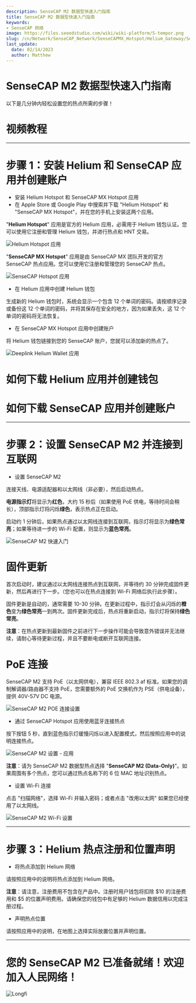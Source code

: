 ```yaml
---
description: SenseCAP M2 数据型快速入门指南
title: SenseCAP M2 数据型快速入门指南
keywords:
- SenseCAP 网络
image: https://files.seeedstudio.com/wiki/wiki-platform/S-tempor.png
slug: /cn/Network/SenseCAP_Network/SenseCAPMX_Hotspot/Helium_Gateway/SenseCAP_M2_Data_Only/Quick_Start
last_update:
  date: 02/14/2023
  author: Matthew
---
```


SenseCAP M2 数据型快速入门指南
=================================

以下是几分钟内轻松设置您的热点所需的步骤！

**视频教程**
=====================

* * *

**步骤 1：安装 Helium 和 SenseCAP 应用并创建账户**
===============================================================

*   安装 Helium Hotspot 和 SenseCAP MX Hotspot 应用
*   在 Apple Store 或 Google Play 中搜索并下载 "Helium Hotspot" 和 "SenseCAP MX Hotspot"，并在您的手机上安装这两个应用。

"**Helium Hotspot**" 应用是官方的 Helium 应用，必需用于 Helium 钱包认证。您可以使用它注册和管理 Helium 钱包，并进行热点和 HNT 交易。

![Helium Hotspot 应用](https://www.sensecapmx.com/wp-content/uploads/2022/07/helium-app-logos-1.webp)

"**SenseCAP MX Hotspot**" 应用是由 SenseCAP MX 团队开发的官方 SenseCAP 热点应用。您可以使用它注册和管理您的 SenseCAP 热点。

![SenseCAP Hotspot 应用](https://www.sensecapmx.com/wp-content/uploads/2022/07/SenseCAP-Hotspot-App.png)

*   在 Helium 应用中创建 Helium 钱包

生成新的 Helium 钱包时，系统会显示一个包含 12 个单词的密码。请按顺序记录或备份这 12 个单词的密码，并将其保存在安全的地方，因为如果丢失，这 12 个单词的密码将无法恢复。

*   在 SenseCAP MX Hotspot 应用中创建账户

将 Helium 钱包链接到您的 SenseCAP 账户，您就可以添加新的热点了。

![Deeplink Helium Wallet 应用](https://www.sensecapmx.com/wp-content/uploads/2022/07/deeplink-1.png)

**如何下载 Helium 应用并创建钱包**
==================================================

**如何下载 SenseCAP 应用并创建账户**
===============================================

* * *

**步骤 2：设置 SenseCAP M2 并连接到互联网**
==========================================================

*   设置 SenseCAP M2

连接天线、电源适配器和以太网线（非必要），然后启动热点。

**电源指示灯**将显示为**红色**，大约 15 秒后（如果使用 PoE 供电，等待时间会稍长），顶部指示灯将闪烁**绿色**，表示热点正在启动。

启动约 1 分钟后，如果热点通过以太网线连接到互联网，指示灯将显示为**绿色常亮**；如果等待进一步的 Wi-Fi 配置，则显示为**蓝色常亮**。

![SenseCAP M2 快速入门](https://www.sensecapmx.com/wp-content/uploads/2022/07/m2-1.png)

**固件更新**
===================

首次启动时，建议通过以太网线连接热点到互联网，并等待约 30 分钟完成固件更新，然后再进行下一步。（您也可以在热点连接到 Wi-Fi 网络后执行此步骤）。

固件更新是自动的，通常需要 10-30 分钟。在更新过程中，指示灯会从闪烁的**橙色**变为**绿色常亮**一到两次。固件更新完成后，热点将重新启动，指示灯将保持**绿色常亮**。

**注意**：在热点更新到最新固件之前进行下一步操作可能会导致意外错误并无法继续，请耐心等待更新过程，并且不要断电或断开互联网连接。

**PoE 连接**
==================

SenseCAP M2 支持 PoE（以太网供电），兼容 IEEE 802.3 af 标准。如果您的调制解调器/路由器不支持 PoE，您需要额外的 PoE 交换机作为 PSE（供电设备），提供 40V-57V DC 电源。

![SenseCAP M2 POE 连接设置](https://www.sensecapmx.com/wp-content/uploads/2022/07/m2-poe.png)

*   通过 SenseCAP Hotspot 应用使用蓝牙连接热点

按下按钮 5 秒，直到蓝色指示灯缓慢闪烁以进入配置模式，然后按照应用中的说明连接热点。

![SenseCAP M2 设置 - 应用](https://www.sensecapmx.com/wp-content/uploads/2022/07/m2-setup-app-scaled.jpg)

**注意**：请为 SenseCAP M2 数据型热点选择 "**SenseCAP M2 (Data-Only)**"。如果周围有多个热点，您可以通过热点名称下的 6 位 MAC 地址识别热点。

*   设置 Wi-Fi 连接

点击 "扫描网络"，选择 Wi-Fi 并输入密码；或者点击 "改用以太网" 如果您已经使用了以太网线。

![SenseCAP M2 Wi-Fi 设置](https://www.sensecapmx.com/wp-content/uploads/2022/07/wifi.png)

* * *

**步骤 3：Helium 热点注册和位置声明**
=========================================================

*   将热点添加到 Helium 网络

请按照应用中的说明将热点添加到 Helium 网络。

**注意**：请注意，注册费用不包含在产品中。注册时用户钱包将扣除 \$10 的注册费用和 \$5 的位置声明费用。请确保您的钱包中有足够的 Helium 数据信用以完成注册过程。

*   声明热点位置

请按照应用中的说明，在地图上选择实际放置位置并声明位置。

* * *

**您的 SenseCAP M2 已准备就绪！欢迎加入人民网络！**
=====================================================================

![Longfi](https://www.sensecapmx.com/wp-content/uploads/2022/06/longfi.webp)